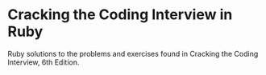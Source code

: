# Cracking the Coding Interview in Ruby
Ruby solutions to the problems and exercises found in Cracking the Coding Interview, 6th Edition.
